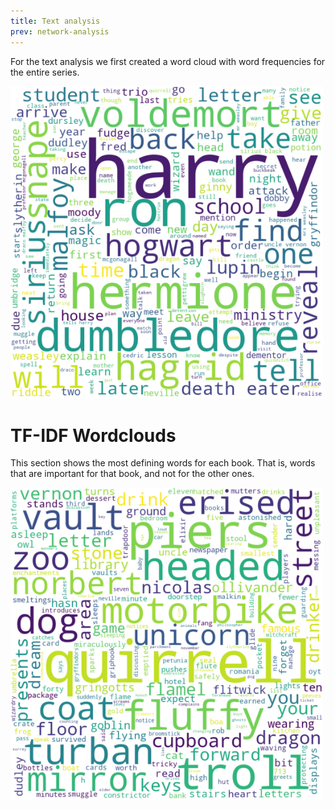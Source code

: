 ```yaml
---
title: Text analysis
prev: network-analysis
---
```


For the text analysis we first created a word cloud with word frequencies for the entire series.

<img src="/images/full_word_cloud.png" width="500" />

# TF-IDF Wordclouds

This section shows the most defining words for each book. That is, words that are important for that book, and not for the other ones. 

<img src="/images/wordcloud_book_1.png" width="500" />